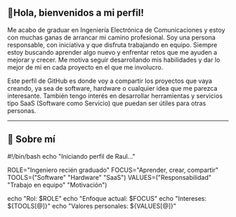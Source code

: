 ## 👋Hola, bienvenidos a mi perfil!

Me acabo de graduar en Ingeniería Electrónica de Comunicaciones y estoy con muchas ganas de arrancar mi camino profesional. Soy una persona responsable, con iniciativa y que disfruta trabajando en equipo. Siempre estoy buscando aprender algo nuevo y enfrentar retos que me ayuden a mejorar y crecer. Me motiva seguir desarrollando mis habilidades y dar lo mejor de mí en cada proyecto en el que me involucro.

Este perfil de GitHub es donde voy a compartir los proyectos que vaya creando, ya sea de software, hardware o cualquier idea que me parezca interesante. También tengo interés en desarrollar herramientas y servicios tipo SaaS (Software como Servicio) que puedan ser útiles para otras personas.

---

## 🚀 Sobre mí
#!/bin/bash
echo "Iniciando perfil de Raul..."

ROLE="Ingeniero recién graduado"
FOCUS="Aprender, crear, compartir"
TOOLS=("Software" "Hardware" "SaaS")
VALUES=("Responsabilidad" "Trabajo en equipo" "Motivación")

echo "Rol: $ROLE"
echo "Enfoque actual: $FOCUS"
echo "Intereses: ${TOOLS[@]}"
echo "Valores personales: ${VALUES[@]}"
